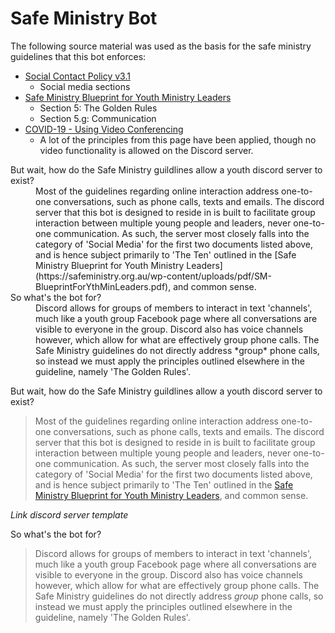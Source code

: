 # Safe Ministry Bot

The following source material was used as the basis for the safe ministry guidelines that this bot enforces:
- [Social Contact Policy v3.1](https://safeministry.org.au/wp-content/uploads/pdf/PSU_SocialContactPolicy_v3_1.pdf)
  - Social media sections
- [Safe Ministry Blueprint for Youth Ministry Leaders](https://safeministry.org.au/wp-content/uploads/pdf/SM-BlueprintForYthMinLeaders.pdf)
  - Section 5: The Golden Rules
  - Section 5.g: Communication
- [COVID-19 - Using Video Conferencing](https://safeministry.org.au/covid-19-principles-when-using-video-conferencing/?fbclid=IwAR33oCo0xghOn5uiSCGxzwrUQnvTMpXEG7nUpol0GNGCiKyvuI0MFoDnWoo)
  - A lot of the principles from this page have been applied, though no video functionality is allowed on the Discord server.

<dl>
  <dt>But wait, how do the Safe Ministry guildlines allow a youth discord server to exist?</dt>
  <dd>Most of the guidelines regarding online interaction address one-to-one conversations, such as phone calls, texts and emails. The discord server that this bot is designed to reside in is built to facilitate group interaction between multiple young people and leaders, never one-to-one communication. As such, the server most closely falls into the category of 'Social Media' for the first two documents listed above, and is hence subject primarily to 'The Ten' outlined in the [Safe Ministry Blueprint for Youth Ministry Leaders](https://safeministry.org.au/wp-content/uploads/pdf/SM-BlueprintForYthMinLeaders.pdf), and common sense.</dd>

  <dt>So what's the bot for?</dt>
  <dd>Discord allows for groups of members to interact in text 'channels', much like a youth group Facebook page where all conversations are visible to everyone in the group. Discord also has voice channels however, which allow for what are effectively group phone calls. The Safe Ministry guidelines do not directly address *group* phone calls, so instead we must apply the principles outlined elsewhere in the guideline, namely 'The Golden Rules'.</dd>
</dl>

But wait, how do the Safe Ministry guildlines allow a youth discord server to exist?  
>Most of the guidelines regarding online interaction address one-to-one conversations, such as phone calls, texts and emails. The discord server that this bot is designed to reside in is built to facilitate group interaction between multiple young people and leaders, never one-to-one communication. As such, the server most closely falls into the category of 'Social Media' for the first two documents listed above, and is hence subject primarily to 'The Ten' outlined in the [Safe Ministry Blueprint for Youth Ministry Leaders](https://safeministry.org.au/wp-content/uploads/pdf/SM-BlueprintForYthMinLeaders.pdf), and common sense.

*Link discord server template*

So what's the bot for?  
>Discord allows for groups of members to interact in text 'channels', much like a youth group Facebook page where all conversations are visible to everyone in the group. Discord also has voice channels however, which allow for what are effectively group phone calls. The Safe Ministry guidelines do not directly address *group* phone calls, so instead we must apply the principles outlined elsewhere in the guideline, namely 'The Golden Rules'.